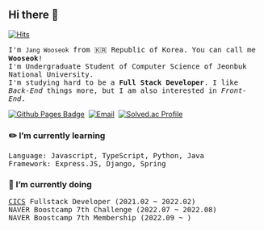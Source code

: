 ## Hi there 👋

[![Hits](https://hits.seeyoufarm.com/api/count/incr/badge.svg?url=https%3A%2F%2Fgithub.com%2Fwkddntjr1123%2Fhit-counter&count_bg=%2379C83D&title_bg=%23555555&icon=&icon_color=%23E7E7E7&title=hits&edge_flat=false)](https://hits.seeyoufarm.com)
<br/>

<samp>I'm `Jang Wooseok` from 🇰🇷 Republic of Korea. You can call me **Wooseok**!  
I'm Undergraduate Student of Computer Science of Jeonbuk National University.  
I'm studying hard to be a **Full Stack Developer**. I like *Back-End* things more, but I am also interested in *Front-End*.</samp>    

[![Github Pages Badge](https://img.shields.io/badge/Blog-2c384a?style=flat-square&logo=GitHub&logoColor=ffffff)](https://wkddntjr1123.github.io)&nbsp;
[![Email](http://img.shields.io/badge/-wkddntjr1123@gmail.com-4885ed?style=flat-square&logo=gmail&link=mailto:wkddntjr1123@gmail.com)](mailto:wkddntjr1123@gmail.com)&nbsp;
[![Solved.ac Profile](http://mazassumnida.wtf/api/mini/generate_badge?boj=wkddntjr1123)](https://solved.ac/wkddntjr1123)
<br/>
### ✏️ I’m currently learning  
<samp>Language: Javascript, TypeScript, Python, Java</samp>   
<samp>Framework: Express.JS, Django, Spring</samp>  

### 📌 I’m currently doing  
<samp>[CICS](https://cics.center) Fullstack Developer (2021.02 ~ 2022.02)</samp>  
<samp>NAVER Boostcamp 7th Challenge (2022.07 ~ 2022.08)</samp>   
<samp>NAVER Boostcamp 7th Membership (2022.09 ~ )</samp>
